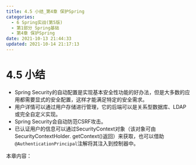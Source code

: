 ```yaml
---
title: 4.5 小结_第4章 保护Spring
categories: 
  - 6 Spring实战(第5版)
  - 第1部分 Spring基础
  - 第4章 保护Spring
date: 2021-10-13 21:44:33
updated: 2021-10-14 21:17:13
---
```

# 4.5 小结
- Spring Security的自动配置是实现基本安全性功能的好办法，但是大多数的应用都需要显式的安全配置，这样才能满足特定的安全需求。
- 用户详情可以通过用户存储进行管理，它的后端可以是关系型数据库、LDAP或完全自定义实现。
- Spring Security会自动防范CSRF攻击。
- 已认证用户的信息可以通过SecurityContext对象（该对象可由SecurityContextHolder. getContext()返回）来获取，也可以借助`@AuthenticationPrincipal`注解将其注入到控制器中。

本章内容：
